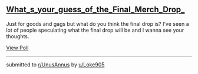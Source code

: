 ## [What_s_your_guess_of_the_Final_Merch_Drop_](https://www.reddit.com/r/UnusAnnus/comments/jrrvk0/whats_your_guess_of_the_final_merch_drop/)
Just for goods and gags but what do you think the final drop is? I’ve seen a lot of people speculating what the final drop will be and I wanna see your thoughts.

[View Poll](https://www.reddit.com/poll/jrrvk0)

---

submitted to [r/UnusAnnus](https://www.reddit.com/r/UnusAnnus) by [u/Loke905](https://www.reddit.com/user/Loke905)
